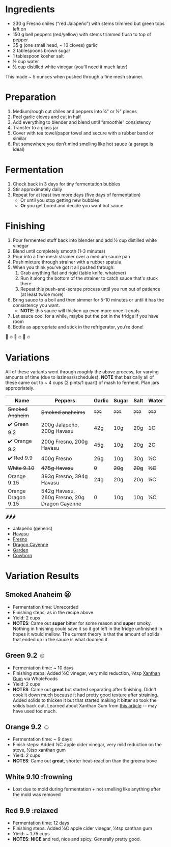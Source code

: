 # Ingredients
- 230 g Fresno chiles (“red Jalapeño”) with stems trimmed but green tops left on
- 150 g bell peppers (red/yellow) with stems trimmed flush to top of pepper
- 35 g (one small head, ~ 10 cloves) garlic
- 2 tablespoons brown sugar
- 1 tablespoon kosher salt
- ½ cup water
- ½ cup distilled white vinegar (you’ll need it much later)

This made ~ 5 ounces when pushed through a fine mesh strainer.

# Preparation
1. Medium/rough cut chiles and peppers into ¼" or ½" pieces
2. Peel garlic cloves and cut in half
3. Add everything to blender and blend until “smoothie” consistency
4. Transfer to a glass jar
5. Cover with tea towel/paper towel and secure with a rubber band or similar
6. Put somewhere you don’t mind smelling like hot sauce (a garage is ideal)

# Fermentation
1. Check back in 3 days for tiny fermentation bubbles
2. Stir approximately daily
3. Repeat for at least two more days (five days of fermentation)
   - Or until you stop getting new bubbles
   - **Or** you get bored and decide you want hot sauce

# Finishing
1. Pour fermented stuff back into blender and add ½ cup distilled white vinegar
2. Blend until completely smooth (1-3 minutes)
3. Pour into a fine mesh strainer over a medium sauce pan
4. Push mixture through strainer with a rubber spatula
5. When you think you've got it all pushed through:
   1. Grab anything flat and rigid (table knife, whatever)
   2. Run it along the bottom of the strainer to catch sauce that's stuck there
   3. Repeat this push-and-scrape process until you run out of patience (at least twice more)
6. Bring sauce to a boil and then simmer for 5-10 minutes or until it has the consistency you want.
   - **NOTE**: this sauce will thicken up even more once it cools
7. Let sauce cool for a while, maybe put the pot in the fridge if you have room
8. Bottle as appropriate and stick in the refrigerator, you’re done!

:tada: :fire: :tada: :fire: :tada: :fire:

# Variations
All of these variants went through _roughly_ the above process, for varying amounts of time (due to laziness/schedules). **NOTE** that basically all of these came out to ~ 4 cups (2 pints/1 quart) of mash to ferment. Plan jars appropriately.

| Name | Peppers | Garlic | Sugar | Salt | Water |
| ---- | ------- | ------ | ----- | ---- | ----- |
| ~~Smoked Anaheim~~ | ~~Smoked anaheims~~ | ~~???~~ | ~~???~~ | ~~???~~ | ~~???~~ |
| :heavy_check_mark: Green 9.2 | 200g Jalapeño, 200g Havasu | 42g | 10g | 20g | 1C |
| :heavy_check_mark: Orange 9.2 | 200g Fresno, 200g Havasu | 45g | 10g | 20g | 2C |
| :heavy_check_mark: Red 9.9 | 400g Fresno | 26g | 10g | 30g | ½C |
| ~~White 9.10~~ | ~~475g Havasu~~ | ~~0~~ | ~~20g~~ | ~~20g~~ | ~~½C~~ |
| Orange 9.15 | 393g Fresno, 394g Havasu | 24g | 20g | 20g | ¼C |
| Orange Dragon 9.15 | 542g Havasu, 260g Fresno, 20g Dragon Cayenne | 0 | 10g | 10g | ⅛C |

**🌶🌶🌶**
- Jalapeño (generic)
- [Havasu](https://bonnieplants.com/product/havasu-hot-pepper/)
- [Fresno](https://bonnieplants.com/product/flaming-flare-fresno-chili-pepper/)
- [Dragon Cayenne](https://bonnieplants.com/product/dragon-cayenne-pepper/)
- [Garden](https://bonnieplants.com/product/garden-salsa-hot-pepper/)
- [Cowhorn](https://bonnieplants.com/product/cowhorn-hot-pepper/)

# Variation Results
## Smoked Anaheim :frowning:
- Fermentation time: Unrecorded
- Finishing steps: as in the recipe above
- Yield: 2 cups
- **NOTES**: Came out **super** bitter for some reason and **super** smoky. Nothing in finishing could save it so it got left in the fridge unfinished in hopes it would mellow. The current theory is that the amount of solids that ended up in the sauce is what doomed it.

## Green 9.2 :relaxed:
- Fermentation time: ~ 10 days
- Finishing steps: Added ½C vinegar, very mild reduction, ½tsp [Xanthan Gum](https://www.bobsredmill.com/xanthan-gum.html) via WholeFoods
- Yield: 2 cups
- **NOTES**: Came out **great** but started separating after finishing. Didn't cook it down much because it had pretty good texture after straining. Added solids to thicken it but that started making it bitter so took the solids back out. Learned about Xanthan Gum from [this article](https://www.pepperscale.com/sauce-too-thin-how-to-thicken-hot-sauce/) -- may have used too much.

## Orange 9.2 :relaxed:
- Fermentation time: ~ 9 days
- Finish steps: Added ⅛C apple cider vinegar, very mild reduction on the stove, ½tsp xanthan gum
- Yield: 2 cups
- **NOTES**: Came out **great**, shorter heat-reaction than the greena bove

## White 9.10 :frowning
- Lost due to mold during fermentation + not smelling like anything after the mold was removed

## Red 9.9 :relaxed
- Fermentation time: 12 days
- Finishing steps: Added ⅛C apple cider vinegar, ½tsp xanthan gum
- Yield: ~ 1.75 cups
- **NOTES**: **NICE** and red, nice and spicy. Generally pretty good.
